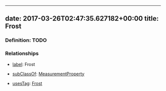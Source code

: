 
---
date: 2017-03-26T02:47:35.627182+00:00
title: Frost
---
### Definition: TODO

### Relationships

* [label](http://www.w3.org/2000/01/rdf-schema#label): Frost

* [subClassOf](http://www.w3.org/2000/01/rdf-schema#subClassOf): [MeasurementProperty](https://brickschema.org/schema/1.0/Brick#MeasurementProperty)

* [usesTag](https://brickschema.org/schema/1.0/BrickFrame#usesTag): [Frost](https://brickschema.org/schema/1.0/BrickTag#Frost)
